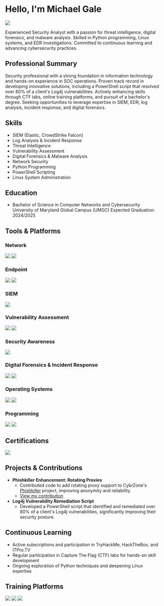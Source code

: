 # Hello, I'm Michael Gale
<a href="https://www.linkedin.com/in/michael-gale-05b743232/"><img src="https://img.shields.io/badge/-LinkedIn-0072b1?&style=for-the-badge&logo=linkedin&logoColor=white" /></a>

Experienced Security Analyst with a passion for threat intelligence, digital forensics, and malware analysis. Skilled in Python programming, Linux systems, and EDR investigations. Committed to continuous learning and advancing cybersecurity practices.

## Professional Summary
Security professional with a strong foundation in information technology and hands-on experience in SOC operations. Proven track record in developing innovative solutions, including a PowerShell script that resolved over 80% of a client's Log4j vulnerabilities. Actively enhancing skills through CTF labs, online training platforms, and pursuit of a bachelor's degree. Seeking opportunities to leverage expertise in SIEM, EDR, log analysis, incident response, and digital forensics.

## Skills
* SIEM (Elastic, CrowdStrike Falcon)
* Log Analysis & Incident Response
* Threat Intelligence
* Vulnerability Assessment
* Digital Forensics & Malware Analysis
* Network Security
* Python Programming
* PowerShell Scripting
* Linux System Administration

## Education
- Bachelor of Science in Computer Networks and Cybersecurity
  University of Maryland Global Campus (UMGC)
  Expected Graduation: 2024/2025

## Tools & Platforms
### Network
<div>
 <img src="https://img.shields.io/badge/-Wireshark-1679A7?&style=for-the-badge&logo=Wireshark&logoColor=white" />
 <img src="https://img.shields.io/badge/-tcpdump-000000?style=for-the-badge&logo=tcpdump&logoColor=white"/>
</div>

### Endpoint
<div>
 <img src="https://img.shields.io/badge/-CrowdStrike_Falcon_EDR-00A4EF?&style=for-the-badge&logo=CrowdStrike&logoColor=white" />
 <img src="https://img.shields.io/badge/-Tanium-4B275F?&style=for-the-badge&logo=Tanium&logoColor=white" />
</div>

### SIEM
<div>
 <img src="https://img.shields.io/badge/-Elastic-005571?&style=for-the-badge&logo=Elastic&logoColor=white" />
</div>

### Vulnerability Assessment
<div>
  <img src="https://img.shields.io/badge/-Nessus-005571?&style=for-the-badge&logo=tenable&logoColor=white" />
  <img src="https://img.shields.io/badge/-OpenVAS-4B275F?&style=for-the-badge&logoColor=white" />
</div>

### Security Awareness
<div>
  <img src="https://img.shields.io/badge/-KnowBe4-00A4EF?&style=for-the-badge&logoColor=white" />
</div>

### Digital Forensics & Incident Response
<div>
    <img src="https://img.shields.io/badge/-Autopsy-4B9CD3?style=for-the-badge&logoColor=white" /> 
    <img src="https://img.shields.io/badge/-Ghidra-00A4EF?style=for-the-badge&logoColor=white" /> 
</div>

### Operating Systems
<div>
 <img src="https://img.shields.io/badge/-Linux-FCC624?&style=for-the-badge&logo=linux&logoColor=black" />
 <img src="https://img.shields.io/badge/-Windows-0078D6?&style=for-the-badge&logo=windows&logoColor=white" />
</div>

### Programming
<div>
 <img src="https://img.shields.io/badge/-Python-3776AB?&style=for-the-badge&logo=python&logoColor=white" />
 <img src="https://img.shields.io/badge/-PowerShell-5391FE?&style=for-the-badge&logo=powershell&logoColor=white" />
</div>

## Certifications
<div>
<img src="https://img.shields.io/badge/-CompTIA_Security%2B-FF0000?&style=for-the-badge&logo=CompTIA&logoColor=white" />
</div>

## Projects & Contributions
* **Phishkiller Enhancement: Rotating Proxies**
  * Contributed code to add rotating proxy support to CybrZone's [Phishkiller](https://github.com/CybrZone/phishkiller) project, improving anonymity and reliability.
  * [View my contribution](https://github.com/NetSecMike/phishkiller/tree/add-proxies)
* **Log4j Vulnerability Remediation Script**
  * Developed a PowerShell script that identified and remediated over 80% of a client's Log4j vulnerabilities, significantly improving their security posture.


## Continuous Learning
* Active subscriptions and participation in TryHackMe, HackTheBox, and ITPro.TV
* Regular participation in Capture The Flag (CTF) labs for hands-on skill development
* Ongoing exploration of Python techniques and deepening Linux expertise

## Training Platforms
<div>
  <img src="https://img.shields.io/badge/-HackTheBox-1679A7?&style=for-the-badge&logoColor=white" />
  <img src="https://img.shields.io/badge/-TryHackMe-0078D4?&style=for-the-badge&logoColor=white" />
  <img src="https://img.shields.io/badge/-ITProTV-000000?&style=for-the-badge&logoColor=white" />
</div>
